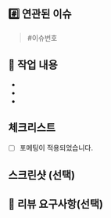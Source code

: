 ## #️⃣ 연관된 이슈

> #이슈번호

## 📝 작업 내용

-
-
-

## 체크리스트

- [ ] 포메팅이 적용되었습니다.

## 스크린샷 (선택)

## 💬 리뷰 요구사항(선택)
